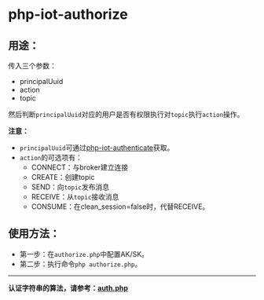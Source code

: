 # php-iot-authorize

## 用途：

传入三个参数：

* principalUuid
* action
* topic

然后判断`principalUuid`对应的用户是否有权限执行对`topic`执行`action`操作。

**注意：**

* `principalUuid`可通过[php-iot-authenticate](../php-iot-authenticate)获取。
* `action`的可选项有：
    * CONNECT：与broker建立连接
    * CREATE：创建topic
    * SEND：向`topic`发布消息
    * RECEIVE：从`topic`接收消息
    * CONSUME：在clean_session=false时，代替RECEIVE。

## 使用方法：

* 第一步：在`authorize.php`中配置AK/SK。
* 第二步：执行命令`php authorize.php`。

---

**认证字符串的算法，请参考：[auth.php](../../authorization/auth.php)**